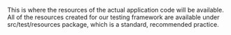 This is where the resources of the actual application code will be available.
All of the resources created for our testing framework are available under src/test/resources package, which is a standard, recommended practice.